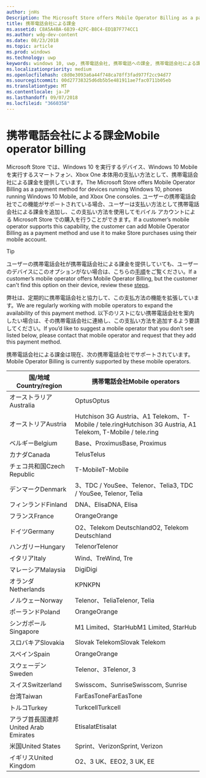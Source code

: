 ```yaml
---
author: jnHs
Description: The Microsoft Store offers Mobile Operator Billing as a payment method for mobile operators who support this capability.
title: 携帯電話会社による課金
ms.assetid: C8A5A4BA-6B39-42FC-B8C4-ED1B7F774CC1
ms.author: wdg-dev-content
ms.date: 08/23/2018
ms.topic: article
ms.prod: windows
ms.technology: uwp
keywords: windows 10, uwp, 携帯電話会社, 携帯電話への課金, 携帯電話会社による課金
ms.localizationpriority: medium
ms.openlocfilehash: c8d0e3093a6a44f748ca78ff3fad977f2cc94d77
ms.sourcegitcommit: 00d27738325d6db5b5e481911ae7fac0711b05eb
ms.translationtype: MT
ms.contentlocale: ja-JP
ms.lasthandoff: 09/07/2018
ms.locfileid: "3660358"
---
```

# <a name="mobile-operator-billing"></a><span data-ttu-id="2b12d-103">携帯電話会社による課金</span><span class="sxs-lookup"><span data-stu-id="2b12d-103">Mobile operator billing</span></span>


<span data-ttu-id="2b12d-104">Microsoft Store では、Windows 10 を実行するデバイス、Windows 10 Mobile を実行するスマートフォン、Xbox One 本体用の支払い方法として、携帯電話会社による課金を提供しています。</span><span class="sxs-lookup"><span data-stu-id="2b12d-104">The Microsoft Store offers Mobile Operator Billing as a payment method for devices running Windows 10, phones running Windows 10 Mobile, and Xbox One consoles.</span></span> <span data-ttu-id="2b12d-105">ユーザーの携帯電話会社でこの機能がサポートされている場合、ユーザーは支払い方法として携帯電話会社による課金を追加し、この支払い方法を使用してモバイル アカウントによる Microsoft Store での購入を行うことができます。</span><span class="sxs-lookup"><span data-stu-id="2b12d-105">If a customer’s mobile operator supports this capability, the customer can add Mobile Operator Billing as a payment method and use it to make Store purchases using their mobile account.</span></span>

> [!TIP]
>  <span data-ttu-id="2b12d-106">ユーザーの携帯電話会社が携帯電話会社による課金を提供していても、ユーザーのデバイスにこのオプションがない場合は、こちらの[手順](http://go.microsoft.com/fwlink/p/?LinkId=523993)をご覧ください。</span><span class="sxs-lookup"><span data-stu-id="2b12d-106">If a customer’s mobile operator offers Mobile Operator Billing, but the customer can't find this option on their device, review these [steps](http://go.microsoft.com/fwlink/p/?LinkId=523993).</span></span>

<span data-ttu-id="2b12d-107">弊社は、定期的に携帯電話会社と協力して、この支払方法の機能を拡張しています。</span><span class="sxs-lookup"><span data-stu-id="2b12d-107">We are regularly working with mobile operators to expand the availability of this payment method.</span></span> <span data-ttu-id="2b12d-108">以下のリストにない携帯電話会社を案内したい場合は、その携帯電話会社に連絡し、この支払い方法を追加するよう要請してください。</span><span class="sxs-lookup"><span data-stu-id="2b12d-108">If you’d like to suggest a mobile operator that you don’t see listed below, please contact that mobile operator and request that they add this payment method.</span></span>

<span data-ttu-id="2b12d-109">携帯電話会社による課金は現在、次の携帯電話会社でサポートされています。</span><span class="sxs-lookup"><span data-stu-id="2b12d-109">Mobile Operator Billing is currently supported by these mobile operators.</span></span>

| <span data-ttu-id="2b12d-110">国/地域</span><span class="sxs-lookup"><span data-stu-id="2b12d-110">Country/region</span></span>  | <span data-ttu-id="2b12d-111">携帯電話会社</span><span class="sxs-lookup"><span data-stu-id="2b12d-111">Mobile operators</span></span>                 |
|-----------------|----------------------------------|
| <span data-ttu-id="2b12d-112">オーストラリア</span><span class="sxs-lookup"><span data-stu-id="2b12d-112">Australia</span></span>       | <span data-ttu-id="2b12d-113">Optus</span><span class="sxs-lookup"><span data-stu-id="2b12d-113">Optus</span></span>                            |
| <span data-ttu-id="2b12d-114">オーストリア</span><span class="sxs-lookup"><span data-stu-id="2b12d-114">Austria</span></span>         | <span data-ttu-id="2b12d-115">Hutchison 3G Austria、A1 Telekom、T-Mobile / tele.ring</span><span class="sxs-lookup"><span data-stu-id="2b12d-115">Hutchison 3G Austria, A1 Telekom, T-Mobile / tele.ring</span></span>  |
| <span data-ttu-id="2b12d-116">ベルギー</span><span class="sxs-lookup"><span data-stu-id="2b12d-116">Belgium</span></span>         | <span data-ttu-id="2b12d-117">Base、Proximus</span><span class="sxs-lookup"><span data-stu-id="2b12d-117">Base, Proximus</span></span>                   |
| <span data-ttu-id="2b12d-118">カナダ</span><span class="sxs-lookup"><span data-stu-id="2b12d-118">Canada</span></span>          | <span data-ttu-id="2b12d-119">Telus</span><span class="sxs-lookup"><span data-stu-id="2b12d-119">Telus</span></span>                            |
| <span data-ttu-id="2b12d-120">チェコ共和国</span><span class="sxs-lookup"><span data-stu-id="2b12d-120">Czech Republic</span></span>  | <span data-ttu-id="2b12d-121">T-Mobile</span><span class="sxs-lookup"><span data-stu-id="2b12d-121">T-Mobile</span></span>                         |
| <span data-ttu-id="2b12d-122">デンマーク</span><span class="sxs-lookup"><span data-stu-id="2b12d-122">Denmark</span></span>         | <span data-ttu-id="2b12d-123">3、TDC / YouSee、Telenor、Telia</span><span class="sxs-lookup"><span data-stu-id="2b12d-123">3, TDC / YouSee, Telenor, Telia</span></span>  |
| <span data-ttu-id="2b12d-124">フィンランド</span><span class="sxs-lookup"><span data-stu-id="2b12d-124">Finland</span></span>         | <span data-ttu-id="2b12d-125">DNA、Elisa</span><span class="sxs-lookup"><span data-stu-id="2b12d-125">DNA, Elisa</span></span>                       |
| <span data-ttu-id="2b12d-126">フランス</span><span class="sxs-lookup"><span data-stu-id="2b12d-126">France</span></span>          | <span data-ttu-id="2b12d-127">Orange</span><span class="sxs-lookup"><span data-stu-id="2b12d-127">Orange</span></span>                           |
| <span data-ttu-id="2b12d-128">ドイツ</span><span class="sxs-lookup"><span data-stu-id="2b12d-128">Germany</span></span>         | <span data-ttu-id="2b12d-129">O2、Telekom Deutschland</span><span class="sxs-lookup"><span data-stu-id="2b12d-129">O2, Telekom Deutschland</span></span>          |
| <span data-ttu-id="2b12d-130">ハンガリー</span><span class="sxs-lookup"><span data-stu-id="2b12d-130">Hungary</span></span>         | <span data-ttu-id="2b12d-131">Telenor</span><span class="sxs-lookup"><span data-stu-id="2b12d-131">Telenor</span></span>                          |
| <span data-ttu-id="2b12d-132">イタリア</span><span class="sxs-lookup"><span data-stu-id="2b12d-132">Italy</span></span>           | <span data-ttu-id="2b12d-133">Wind、Tre</span><span class="sxs-lookup"><span data-stu-id="2b12d-133">Wind, Tre</span></span>                        |
| <span data-ttu-id="2b12d-134">マレーシア</span><span class="sxs-lookup"><span data-stu-id="2b12d-134">Malaysia</span></span>        | <span data-ttu-id="2b12d-135">Digi</span><span class="sxs-lookup"><span data-stu-id="2b12d-135">Digi</span></span>                             |
| <span data-ttu-id="2b12d-136">オランダ</span><span class="sxs-lookup"><span data-stu-id="2b12d-136">Netherlands</span></span>     | <span data-ttu-id="2b12d-137">KPN</span><span class="sxs-lookup"><span data-stu-id="2b12d-137">KPN</span></span>                              |
| <span data-ttu-id="2b12d-138">ノルウェー</span><span class="sxs-lookup"><span data-stu-id="2b12d-138">Norway</span></span>          | <span data-ttu-id="2b12d-139">Telenor、Telia</span><span class="sxs-lookup"><span data-stu-id="2b12d-139">Telenor, Telia</span></span>                   |
| <span data-ttu-id="2b12d-140">ポーランド</span><span class="sxs-lookup"><span data-stu-id="2b12d-140">Poland</span></span>          | <span data-ttu-id="2b12d-141">Orange</span><span class="sxs-lookup"><span data-stu-id="2b12d-141">Orange</span></span>                           |
| <span data-ttu-id="2b12d-142">シンガポール</span><span class="sxs-lookup"><span data-stu-id="2b12d-142">Singapore</span></span>       | <span data-ttu-id="2b12d-143">M1 Limited、StarHub</span><span class="sxs-lookup"><span data-stu-id="2b12d-143">M1 Limited, StarHub</span></span>              |
| <span data-ttu-id="2b12d-144">スロバキア</span><span class="sxs-lookup"><span data-stu-id="2b12d-144">Slovakia</span></span>        | <span data-ttu-id="2b12d-145">Slovak Telekom</span><span class="sxs-lookup"><span data-stu-id="2b12d-145">Slovak Telekom</span></span>                   |
| <span data-ttu-id="2b12d-146">スペイン</span><span class="sxs-lookup"><span data-stu-id="2b12d-146">Spain</span></span>           | <span data-ttu-id="2b12d-147">Orange</span><span class="sxs-lookup"><span data-stu-id="2b12d-147">Orange</span></span>                           |
| <span data-ttu-id="2b12d-148">スウェーデン</span><span class="sxs-lookup"><span data-stu-id="2b12d-148">Sweden</span></span>          | <span data-ttu-id="2b12d-149">Telenor、3</span><span class="sxs-lookup"><span data-stu-id="2b12d-149">Telenor, 3</span></span>                       |
| <span data-ttu-id="2b12d-150">スイス</span><span class="sxs-lookup"><span data-stu-id="2b12d-150">Switzerland</span></span>     | <span data-ttu-id="2b12d-151">Swisscom、Sunrise</span><span class="sxs-lookup"><span data-stu-id="2b12d-151">Swisscom, Sunrise</span></span>                |
| <span data-ttu-id="2b12d-152">台湾</span><span class="sxs-lookup"><span data-stu-id="2b12d-152">Taiwan</span></span>          | <span data-ttu-id="2b12d-153">FarEasTone</span><span class="sxs-lookup"><span data-stu-id="2b12d-153">FarEasTone</span></span>                       |
| <span data-ttu-id="2b12d-154">トルコ</span><span class="sxs-lookup"><span data-stu-id="2b12d-154">Turkey</span></span>          | <span data-ttu-id="2b12d-155">Turkcell</span><span class="sxs-lookup"><span data-stu-id="2b12d-155">Turkcell</span></span>                         |
| <span data-ttu-id="2b12d-156">アラブ首長国連邦</span><span class="sxs-lookup"><span data-stu-id="2b12d-156">United Arab Emirates</span></span> | <span data-ttu-id="2b12d-157">Etisalat</span><span class="sxs-lookup"><span data-stu-id="2b12d-157">Etisalat</span></span>                    |
| <span data-ttu-id="2b12d-158">米国</span><span class="sxs-lookup"><span data-stu-id="2b12d-158">United States</span></span>   | <span data-ttu-id="2b12d-159">Sprint、Verizon</span><span class="sxs-lookup"><span data-stu-id="2b12d-159">Sprint, Verizon</span></span>                  |
| <span data-ttu-id="2b12d-160">イギリス</span><span class="sxs-lookup"><span data-stu-id="2b12d-160">United Kingdom</span></span>  | <span data-ttu-id="2b12d-161">O2、3 UK、EE</span><span class="sxs-lookup"><span data-stu-id="2b12d-161">O2, 3 UK, EE</span></span>                     |

 



 


 

 




